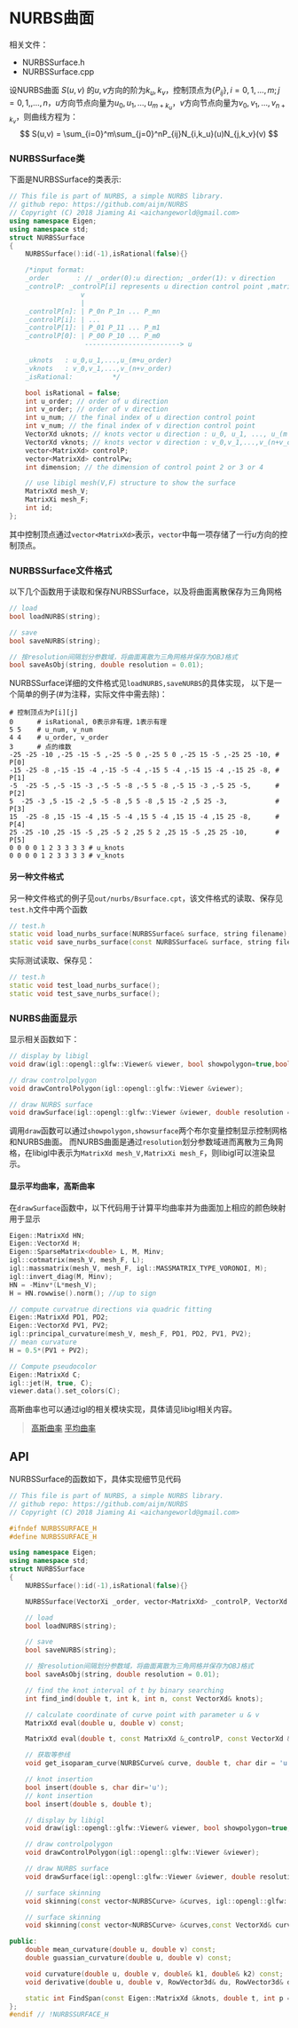 # NURBS曲面
相关文件：
- NURBSSurface.h
- NURBSSurface.cpp

设NURBS曲面 $S(u,v)$ 的$u,v$方向的阶为$k_u,k_v$，控制顶点为$\{P_{ij}\},i=0,1,\ldots,m;j=0,1,,\ldots,n$，$u$方向节点向量为$u_0,u_1,\ldots,u_{m+k_u}$，$v$方向节点向量为$v_0,v_1,\ldots,v_{n+k_v}$，则曲线方程为：
$$
S(u,v) = \sum_{i=0}^m\sum_{j=0}^nP_{ij}N_{i,k_u}(u)N_{j,k_v}(v)
$$

### NURBSSurface类
下面是NURBSSurface的类表示:
```cpp
// This file is part of NURBS, a simple NURBS library.
// github repo: https://github.com/aijm/NURBS
// Copyright (C) 2018 Jiaming Ai <aichangeworld@gmail.com>
using namespace Eigen;
using namespace std;
struct NURBSSurface
{
	NURBSSurface():id(-1),isRational(false){}

	/*input format:
	_order       : // _order(0):u direction; _order(1): v direction
	_controlP: _controlP[i] represents u direction control point ,matrix (m+1) by 3 or 4
				  v
				  |
	_controlP[n]: | P_0n P_1n ... P_mn
	_controlP[i]: | ...
	_controlP[1]: | P_01 P_11 ... P_m1
	_controlP[0]: | P_00 P_10 ... P_m0
				   ------------------------> u

	_uknots   : u_0,u_1,...,u_(m+u_order)
	_vknots   : v_0,v_1,...,v_(n+v_order)
	_isRational:          */

	bool isRational = false;
	int u_order; // order of u direction
	int v_order; // order of v direction
	int u_num; // the final index of u direction control point
	int v_num; // the final index of v direction control point
	VectorXd uknots; // knots vector u direction : u_0, u_1, ..., u_(m + u_order)
	VectorXd vknots; // knots vector v direction : v_0,v_1,...,v_(n+v_order)
	vector<MatrixXd> controlP;
	vector<MatrixXd> controlPw;
	int dimension; // the dimension of control point 2 or 3 or 4

	// use libigl mesh(V,F) structure to show the surface
	MatrixXd mesh_V;
	MatrixXi mesh_F;
	int id;
};
```
其中控制顶点通过`vector<MatrixXd>`表示，`vector`中每一项存储了一行$u$方向的控制顶点。

### NURBSSurface文件格式
以下几个函数用于读取和保存NURBSSurface，以及将曲面离散保存为三角网格
```cpp
// load
bool loadNURBS(string);

// save 
bool saveNURBS(string);

// 按resolution间隔划分参数域，将曲面离散为三角网格并保存为OBJ格式
bool saveAsObj(string, double resolution = 0.01);
```
NURBSSurface详细的文件格式见`loadNURBS,saveNURBS`的具体实现，
以下是一个简单的例子(#为注释，实际文件中需去除)：
```
# 控制顶点为P[i][j]
0      # isRational, 0表示非有理，1表示有理
5 5    # u_num, v_num
4 4    # u_order, v_order
3      # 点的维数
-25 -25 -10 ,-25 -15 -5 ,-25 -5 0 ,-25 5 0 ,-25 15 -5 ,-25 25 -10, # P[0]
-15 -25 -8 ,-15 -15 -4 ,-15 -5 -4 ,-15 5 -4 ,-15 15 -4 ,-15 25 -8, # P[1]
-5  -25 -5 ,-5 -15 -3 ,-5 -5 -8 ,-5 5 -8 ,-5 15 -3 ,-5 25 -5,      # P[2]
5  -25 -3 ,5 -15 -2 ,5 -5 -8 ,5 5 -8 ,5 15 -2 ,5 25 -3,            # P[3]
15  -25 -8 ,15 -15 -4 ,15 -5 -4 ,15 5 -4 ,15 15 -4 ,15 25 -8,      # P[4]
25 -25 -10 ,25 -15 -5 ,25 -5 2 ,25 5 2 ,25 15 -5 ,25 25 -10,       # P[5]
0 0 0 0 1 2 3 3 3 3 # u_knots
0 0 0 0 1 2 3 3 3 3 # v_knots
```

#### 另一种文件格式
另一种文件格式的例子见`out/nurbs/Bsurface.cpt`，该文件格式的读取、保存见`test.h`文件中两个函数
```cpp
// test.h
static void load_nurbs_surface(NURBSSurface& surface, string filename);
static void save_nurbs_surface(const NURBSSurface& surface, string filename);
```
实际测试读取、保存见：
```cpp
// test.h
static void test_load_nurbs_surface();
static void test_save_nurbs_surface();
```

### NURBS曲面显示
显示相关函数如下：
```cpp
// display by libigl
void draw(igl::opengl::glfw::Viewer& viewer, bool showpolygon=true,bool showsurface=true,double resolution = 0.01);

// draw controlpolygon
void drawControlPolygon(igl::opengl::glfw::Viewer &viewer);

// draw NURBS surface
void drawSurface(igl::opengl::glfw::Viewer &viewer, double resolution = 0.01);
```
调用`draw`函数可以通过`showpolygon,showsurface`两个布尔变量控制显示控制网格和NURBS曲面。
而NURBS曲面是通过`resolution`划分参数域进而离散为三角网格，在libigl中表示为`MatrixXd mesh_V,MatrixXi mesh_F`，则libigl可以渲染显示。

#### 显示平均曲率，高斯曲率
在`drawSurface`函数中，以下代码用于计算平均曲率并为曲面加上相应的颜色映射用于显示
```cpp
Eigen::MatrixXd HN;
Eigen::VectorXd H;
Eigen::SparseMatrix<double> L, M, Minv;
igl::cotmatrix(mesh_V, mesh_F, L);
igl::massmatrix(mesh_V, mesh_F, igl::MASSMATRIX_TYPE_VORONOI, M);
igl::invert_diag(M, Minv);
HN = -Minv*(L*mesh_V);
H = HN.rowwise().norm(); //up to sign

// compute curvatrue directions via quadric fitting
Eigen::MatrixXd PD1, PD2;
Eigen::VectorXd PV1, PV2;
igl::principal_curvature(mesh_V, mesh_F, PD1, PD2, PV1, PV2);
// mean curvature
H = 0.5*(PV1 + PV2);

// Compute pseudocolor
Eigen::MatrixXd C;
igl::jet(H, true, C);
viewer.data().set_colors(C);
```
高斯曲率也可以通过igl的相关模块实现，具体请见libigl相关内容。
> [高斯曲率](https://libigl.github.io/tutorial/#gaussian-curvature)
> [平均曲率](https://libigl.github.io/tutorial/#curvature-directions)

## API
NURBSSurface的函数如下，具体实现细节见代码
```cpp
// This file is part of NURBS, a simple NURBS library.
// github repo: https://github.com/aijm/NURBS
// Copyright (C) 2018 Jiaming Ai <aichangeworld@gmail.com>

#ifndef NURBSSURFACE_H
#define NURBSSURFACE_H

using namespace Eigen;
using namespace std;
struct NURBSSurface
{
	NURBSSurface():id(-1),isRational(false){}

	NURBSSurface(VectorXi _order, vector<MatrixXd> _controlP, VectorXd _uknots, VectorXd _vknots, bool _isRational = false);

	// load
	bool loadNURBS(string);

	// save 
	bool saveNURBS(string);

    // 按resolution间隔划分参数域，将曲面离散为三角网格并保存为OBJ格式
	bool saveAsObj(string, double resolution = 0.01);

	// find the knot interval of t by binary searching
	int find_ind(double t, int k, int n, const VectorXd& knots);

	// calculate coordinate of curve point with parameter u & v
	MatrixXd eval(double u, double v) const;

	MatrixXd eval(double t, const MatrixXd &_controlP, const VectorXd &knots);

	// 获取等参线
	void get_isoparam_curve(NURBSCurve& curve, double t, char dir = 'u');

	// knot insertion
	bool insert(double s, char dir='u');
	// kont insertion
	bool insert(double s, double t);

	// display by libigl
	void draw(igl::opengl::glfw::Viewer& viewer, bool showpolygon=true,bool showsurface=true,double resolution = 0.01);

	// draw controlpolygon
	void drawControlPolygon(igl::opengl::glfw::Viewer &viewer);

	// draw NURBS surface
	void drawSurface(igl::opengl::glfw::Viewer &viewer, double resolution = 0.01);

	// surface skinning
	void skinning(const vector<NURBSCurve> &curves, igl::opengl::glfw::Viewer &viewer);

	// surface skinning
	void skinning(const vector<NURBSCurve> &curves,const VectorXd& curves_param, igl::opengl::glfw::Viewer &viewer);

public:
	double mean_curvature(double u, double v) const;
	double guassian_curvature(double u, double v) const;

	void curvature(double u, double v, double& k1, double& k2) const;
	void derivative(double u, double v, RowVector3d& du, RowVector3d& dv, RowVector3d& d2u, RowVector3d& d2v, RowVector3d& duv) const;

	static int FindSpan(const Eigen::MatrixXd &knots, double t, int p = 3);
};
#endif // !NURBSSURFACE_H
```